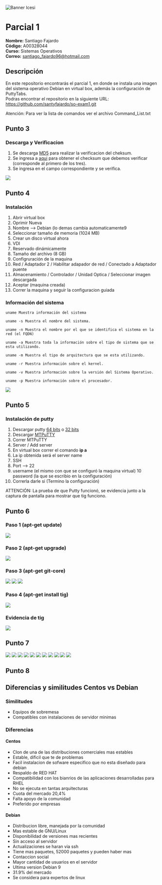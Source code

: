 ![Banner Icesi](https://www.mineducacion.gov.co/cvn/1665/propertyvalues-43922_banner.jpg)


# Parcial 1

**Nombre:** Santiago Fajardo  
**Código:** A00328044  
**Curso:** Sistemas Operativos  
**Correo:** santiago_fajardo96@hotmail.com

## Descripción
En este repositorio encontrarás el parcial 1, en donde se instala una imagen del sistema operativo Debian en virtual box, además la configuración de PuttyTabs.  
Podras encontrar el repositorio en la siguiente URL: https://github.com/santyfajardo/so-exam1.git  

Atención: Para ver la lista de comandos ver el archivo Command_List.txt

## Punto 3 

### Descarga y Verificacion
1. Se descarga [MD5](http://download.cnet.com/MD5-SHA-Checksum-Utility/3001-2092_4-10911445.html) para realizar la verificacion del cheksum.
2. Se ingresa a [aqui](http://cdimage.debian.org/debian-cd/current/amd64/iso-cd/MD5SUMS) para obtener el checksum que debemos verificar (corresponde al primero de los tres).
3. Se ingresa en el campo correspondiente y se verifica.  

![](Images/verificacion.png)

## Punto 4

### Instalación
1. Abrir virtual box
2. Oprimir Nueva
3. Nombre --> Debian (lo demas cambia automaticamente9
4. Seleccionar tamaño de memoria (1024 MB)
5. Crear un disco virtual ahora
6. VDI
7. Reservado dinámicamente
8. Tamaño del archivo (8 GB)
9. Configruración de la maquina
10. Red / Adaptador 2 / Habilitar adapador de red / Conectado a Adaptador puente
11. Almacenamiento / Controlador / Unidad Optica / Seleccionar imagen descargada
12. Aceptar (maquina creada)
13. Correr la maquina y seguir la configuracion guiada

### Información del sistema

```
uname Muestra información del sistema
```


```
uname -s Muestra el nombre del sistema.
```

```
uname -n Muestra el nombre por el que se identifica el sistema en la red (el FQDN)
```

```
uname -a Muestra toda la información sobre el tipo de sistema que se esta utilizando.
```

```
uname -m Muestra el tipo de arquitectura que se esta utilizando.
```

```
uname -r Muestra información sobre el kernel.
```

```
uname -v Muestra información sobre la versión del Sistema Operativo.
```

```
uname -p Muestra información sobre el procesador.
```



![](Images/informacion.png)

## Punto 5

### Instalación de putty

1. Descargar putty [64 bits](https://the.earth.li/~sgtatham/putty/latest/w64/putty.exe)  o [32 bits](https://the.earth.li/~sgtatham/putty/latest/w32/putty.exe) 
2. Descargar [MTPuTTY](http://ttyplus.com/download/mtputty.exe)
3. Correr MTPuTTY
4. Server / Add server
5. En virtual box correr el comando **ip a**
6. La ip obtenida será el server name
7. SSH
8. Port --> 22
9. username (el mismo con que se configuró la maquina virtual)
10 password (la que se escribio en la configuración)
11. Correrla darle si (Termino la configuración) 



ATTENCIÓN: La prueba de que Putty funcionó, se evidencia junto a la captura de pantalla para mostrar que tig funciono.



## Punto 6

### Paso 1 (apt-get update)
![](Images/1.png)
### Paso 2 (apt-get upgrade)
![](Images/upgrade.png)
### Paso 3 (apt-get git-core)
![](Images/2.png)
![](Images/3.png)
![](Images/4.png)
### Paso 4 (apt-get install tig)
![](Images/5.png)

### Evidencia de tig

![](Images/tig.png)

## Punto 7 

![](Images/11e.PNG)
![](Images/12e.PNG)
![](Images/13e.PNG)
![](Images/14e.PNG)
![](Images/15e.PNG)
![](Images/16e.PNG)
![](Images/1e.PNG)
![](Images/2e.PNG)
![](Images/3e.PNG)
![](Images/4e.PNG)
![](Images/5e.PNG)


## Punto 8


## Diferencias y similitudes Centos vs Debian

### Similitudes
- Equipos de sobremesa
- Compatibles con instalaciones de servidor minimas

### Diferencias

#### Centos
- Clon de una de las distribuciones comerciales mas estables
- Estable, dificil que te de problemas
- Facil instalacion de sofware especifico que no esta diseñado para debian
- Respaldo de RED HAT
- Compatibilidad con los bianrios de las aplicaciones desarrolladas para RHEL
- No se ejecuta en tantas arquitecturas
- Cuota del mercado 20,4%
- Falta apoyo de la comunidad
- Preferido por empresas


#### Debian
- Distribucion libre, manejada por la comunidad
- Mas estable de GNU/Linux
- Disponibilidad de versiones mas recientes
- Sin acceso al servidor
- Actualizaciones se haran via ssh
- Tiene mas paquetes, 52000 paquetes y pueden haber mas
- Contaccion social
- Mayor cantidad de usuarios en el servidor
- Ultima version Debian 9
- 31.9% del mercado
- Se considera para expertos de linux

